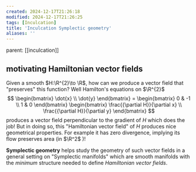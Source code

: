```yaml
---
created: 2024-12-17T21:26:18
modified: 2024-12-17T21:26:25
tags: [Inculcation]
title: 'Inculcation Symplectic geometry'
aliases: '' 
---
```


parent: [[inculcation]]


## motivating Hamiltonian vector fields

Given a smooth $H:\R^{2}\to \R$, how can we produce a vector field that "preserves" this function? Well Hamilton's equations on $\R^{2}$ $$ \begin{bmatrix} \dot{x} \\ \dot{y} \end{bmatrix} = \begin{bmatrix} 0 & -1 \\ 1 & 0 \end{bmatrix} \begin{bmatrix} \frac{{\partial H}}{\partial x} \\ \frac{{\partial H}}{\partial y} \end{bmatrix} $$ produces a vector field perpendicular to the gradient of $H$ which does the job! But in doing so, this "Hamiltonian vector field" of $H$ produces nice geometrical properties. For example it has zero divergence, implying its flow preserves area (in $\R^2$ )! 

**Symplectic geometry** helps study the geometry of such vector fields in a general setting on "Symplectic manifolds" which are smooth manifolds with the *minimum* structure needed to define *Hamiltonian vector fields*.
